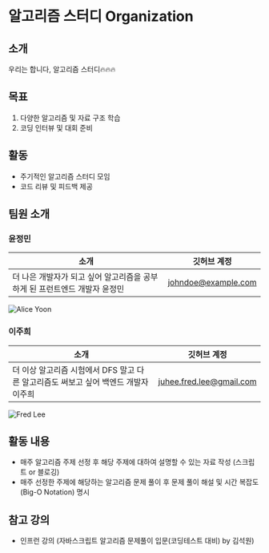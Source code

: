 # 알고리즘 스터디 Organization

## 소개
우리는 합니다, 알고리즘 스터디🔥🔥🔥

## 목표
1. 다양한 알고리즘 및 자료 구조 학습
2. 코딩 인터뷰 및 대회 준비

## 활동
- 주기적인 알고리즘 스터디 모임
- 코드 리뷰 및 피드백 제공
## 팀원 소개
### 윤정민
| 소개            | 깃허브 계정                |
|-----------------|-----------------------|
| 더 나은 개발자가 되고 싶어 알고리즘을 공부하게 된 프런트엔드 개발자 윤정민 | johndoe@example.com   |

![Alice Yoon](https://github.com/algorithms-are-fun-perhaps/algorithms-are-fun-perhaps/assets/89906414/4f219d0c-b356-4f84-835b-233a5ba8e904)

### 이주희
| 소개          | 깃허브 계정                |
|--------------|-----------------------|
| 더 이상 알고리즘 시험에서 DFS 말고 다른 알고리즘도 써보고 싶어 백엔드 개발자 이주희| juhee.fred.lee@gmail.com |

![Fred Lee](https://github.com/algorithms-are-fun-perhaps/algorithms-are-fun-perhaps/assets/89906414/6e9d780d-6141-409a-bbb2-09ca550db140)

## 활동 내용
- 매주 알고리즘 주제 선정 후 해당 주제에 대하여 설명할 수 있는 자료 작성 (스크립트 or 블로깅)
- 매주 선정한 주제에 해당하는 알고리즘 문제 풀이 후 문제 풀이 해설 및 시간 복잡도 (Big-O Notation) 명시

## 참고 강의
- 인프런 강의 (자바스크립트 알고리즘 문제풀이 입문(코딩테스트 대비) by 김석원)
